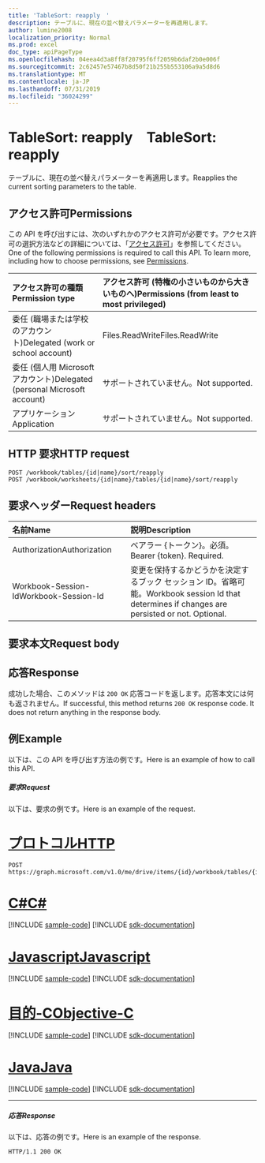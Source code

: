 ```yaml
---
title: 'TableSort: reapply　'
description: テーブルに、現在の並べ替えパラメーターを再適用します。
author: lumine2008
localization_priority: Normal
ms.prod: excel
doc_type: apiPageType
ms.openlocfilehash: 04eea4d3a8ff8f20795f6ff2059b6daf2b0e006f
ms.sourcegitcommit: 2c62457e57467b8d50f21b255b553106a9a5d8d6
ms.translationtype: MT
ms.contentlocale: ja-JP
ms.lasthandoff: 07/31/2019
ms.locfileid: "36024299"
---
```

# <a name="tablesort-reapply"></a><span data-ttu-id="ded00-103">TableSort: reapply　</span><span class="sxs-lookup"><span data-stu-id="ded00-103">TableSort: reapply</span></span>

<span data-ttu-id="ded00-104">テーブルに、現在の並べ替えパラメーターを再適用します。</span><span class="sxs-lookup"><span data-stu-id="ded00-104">Reapplies the current sorting parameters to the table.</span></span>
## <a name="permissions"></a><span data-ttu-id="ded00-105">アクセス許可</span><span class="sxs-lookup"><span data-stu-id="ded00-105">Permissions</span></span>
<span data-ttu-id="ded00-p101">この API を呼び出すには、次のいずれかのアクセス許可が必要です。アクセス許可の選択方法などの詳細については、「[アクセス許可](/graph/permissions-reference)」を参照してください。</span><span class="sxs-lookup"><span data-stu-id="ded00-p101">One of the following permissions is required to call this API. To learn more, including how to choose permissions, see [Permissions](/graph/permissions-reference).</span></span>

|<span data-ttu-id="ded00-108">アクセス許可の種類</span><span class="sxs-lookup"><span data-stu-id="ded00-108">Permission type</span></span>      | <span data-ttu-id="ded00-109">アクセス許可 (特権の小さいものから大きいものへ)</span><span class="sxs-lookup"><span data-stu-id="ded00-109">Permissions (from least to most privileged)</span></span>              |
|:--------------------|:---------------------------------------------------------|
|<span data-ttu-id="ded00-110">委任 (職場または学校のアカウント)</span><span class="sxs-lookup"><span data-stu-id="ded00-110">Delegated (work or school account)</span></span> | <span data-ttu-id="ded00-111">Files.ReadWrite</span><span class="sxs-lookup"><span data-stu-id="ded00-111">Files.ReadWrite</span></span>    |
|<span data-ttu-id="ded00-112">委任 (個人用 Microsoft アカウント)</span><span class="sxs-lookup"><span data-stu-id="ded00-112">Delegated (personal Microsoft account)</span></span> | <span data-ttu-id="ded00-113">サポートされていません。</span><span class="sxs-lookup"><span data-stu-id="ded00-113">Not supported.</span></span>    |
|<span data-ttu-id="ded00-114">アプリケーション</span><span class="sxs-lookup"><span data-stu-id="ded00-114">Application</span></span> | <span data-ttu-id="ded00-115">サポートされていません。</span><span class="sxs-lookup"><span data-stu-id="ded00-115">Not supported.</span></span> |

## <a name="http-request"></a><span data-ttu-id="ded00-116">HTTP 要求</span><span class="sxs-lookup"><span data-stu-id="ded00-116">HTTP request</span></span>
<!-- { "blockType": "ignored" } -->
```http
POST /workbook/tables/{id|name}/sort/reapply
POST /workbook/worksheets/{id|name}/tables/{id|name}/sort/reapply

```
## <a name="request-headers"></a><span data-ttu-id="ded00-117">要求ヘッダー</span><span class="sxs-lookup"><span data-stu-id="ded00-117">Request headers</span></span>
| <span data-ttu-id="ded00-118">名前</span><span class="sxs-lookup"><span data-stu-id="ded00-118">Name</span></span>       | <span data-ttu-id="ded00-119">説明</span><span class="sxs-lookup"><span data-stu-id="ded00-119">Description</span></span>|
|:---------------|:----------|
| <span data-ttu-id="ded00-120">Authorization</span><span class="sxs-lookup"><span data-stu-id="ded00-120">Authorization</span></span>  | <span data-ttu-id="ded00-p102">ベアラー {トークン}。必須。</span><span class="sxs-lookup"><span data-stu-id="ded00-p102">Bearer {token}. Required.</span></span> |
| <span data-ttu-id="ded00-123">Workbook-Session-Id</span><span class="sxs-lookup"><span data-stu-id="ded00-123">Workbook-Session-Id</span></span>  | <span data-ttu-id="ded00-p103">変更を保持するかどうかを決定するブック セッション ID。省略可能。</span><span class="sxs-lookup"><span data-stu-id="ded00-p103">Workbook session Id that determines if changes are persisted or not. Optional.</span></span>|

## <a name="request-body"></a><span data-ttu-id="ded00-126">要求本文</span><span class="sxs-lookup"><span data-stu-id="ded00-126">Request body</span></span>

## <a name="response"></a><span data-ttu-id="ded00-127">応答</span><span class="sxs-lookup"><span data-stu-id="ded00-127">Response</span></span>

<span data-ttu-id="ded00-p104">成功した場合、このメソッドは `200 OK` 応答コードを返します。応答本文には何も返されません。</span><span class="sxs-lookup"><span data-stu-id="ded00-p104">If successful, this method returns `200 OK` response code. It does not return anything in the response body.</span></span>

## <a name="example"></a><span data-ttu-id="ded00-130">例</span><span class="sxs-lookup"><span data-stu-id="ded00-130">Example</span></span>
<span data-ttu-id="ded00-131">以下は、この API を呼び出す方法の例です。</span><span class="sxs-lookup"><span data-stu-id="ded00-131">Here is an example of how to call this API.</span></span>
##### <a name="request"></a><span data-ttu-id="ded00-132">要求</span><span class="sxs-lookup"><span data-stu-id="ded00-132">Request</span></span>
<span data-ttu-id="ded00-133">以下は、要求の例です。</span><span class="sxs-lookup"><span data-stu-id="ded00-133">Here is an example of the request.</span></span>

# <a name="httptabhttp"></a>[<span data-ttu-id="ded00-134">プロトコル</span><span class="sxs-lookup"><span data-stu-id="ded00-134">HTTP</span></span>](#tab/http)
<!-- {
  "blockType": "request",
  "name": "tablesort_reapply"
}-->
```http
POST https://graph.microsoft.com/v1.0/me/drive/items/{id}/workbook/tables/{id|name}/sort/reapply
```
# <a name="ctabcsharp"></a>[<span data-ttu-id="ded00-135">C#</span><span class="sxs-lookup"><span data-stu-id="ded00-135">C#</span></span>](#tab/csharp)
[!INCLUDE [sample-code](../includes/snippets/csharp/tablesort-reapply-csharp-snippets.md)]
[!INCLUDE [sdk-documentation](../includes/snippets/snippets-sdk-documentation-link.md)]

# <a name="javascripttabjavascript"></a>[<span data-ttu-id="ded00-136">Javascript</span><span class="sxs-lookup"><span data-stu-id="ded00-136">Javascript</span></span>](#tab/javascript)
[!INCLUDE [sample-code](../includes/snippets/javascript/tablesort-reapply-javascript-snippets.md)]
[!INCLUDE [sdk-documentation](../includes/snippets/snippets-sdk-documentation-link.md)]

# <a name="objective-ctabobjc"></a>[<span data-ttu-id="ded00-137">目的-C</span><span class="sxs-lookup"><span data-stu-id="ded00-137">Objective-C</span></span>](#tab/objc)
[!INCLUDE [sample-code](../includes/snippets/objc/tablesort-reapply-objc-snippets.md)]
[!INCLUDE [sdk-documentation](../includes/snippets/snippets-sdk-documentation-link.md)]

# <a name="javatabjava"></a>[<span data-ttu-id="ded00-138">Java</span><span class="sxs-lookup"><span data-stu-id="ded00-138">Java</span></span>](#tab/java)
[!INCLUDE [sample-code](../includes/snippets/java/tablesort-reapply-java-snippets.md)]
[!INCLUDE [sdk-documentation](../includes/snippets/snippets-sdk-documentation-link.md)]

---


##### <a name="response"></a><span data-ttu-id="ded00-139">応答</span><span class="sxs-lookup"><span data-stu-id="ded00-139">Response</span></span>
<span data-ttu-id="ded00-140">以下は、応答の例です。</span><span class="sxs-lookup"><span data-stu-id="ded00-140">Here is an example of the response.</span></span> 
<!-- {
  "blockType": "response",
  "truncated": true
} -->
```http
HTTP/1.1 200 OK
```

<!-- uuid: 8fcb5dbc-d5aa-4681-8e31-b001d5168d79
2015-10-25 14:57:30 UTC -->
<!-- {
  "type": "#page.annotation",
  "description": "TableSort: reapply",
  "keywords": "",
  "section": "documentation",
  "tocPath": "",
  "suppressions": [
  ]
}-->

